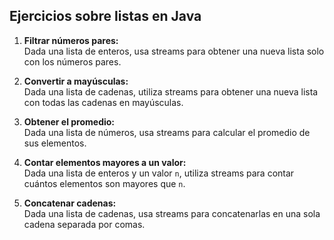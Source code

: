 ## Ejercicios sobre listas en Java

1. **Filtrar números pares:**  
   Dada una lista de enteros, usa streams para obtener una nueva lista solo con los números pares.

2. **Convertir a mayúsculas:**  
   Dada una lista de cadenas, utiliza streams para obtener una nueva lista con todas las cadenas en mayúsculas.

3. **Obtener el promedio:**  
   Dada una lista de números, usa streams para calcular el promedio de sus elementos.

4. **Contar elementos mayores a un valor:**  
   Dada una lista de enteros y un valor `n`, utiliza streams para contar cuántos elementos son mayores que `n`.

5. **Concatenar cadenas:**  
   Dada una lista de cadenas, usa streams para concatenarlas en una sola cadena separada por comas.
